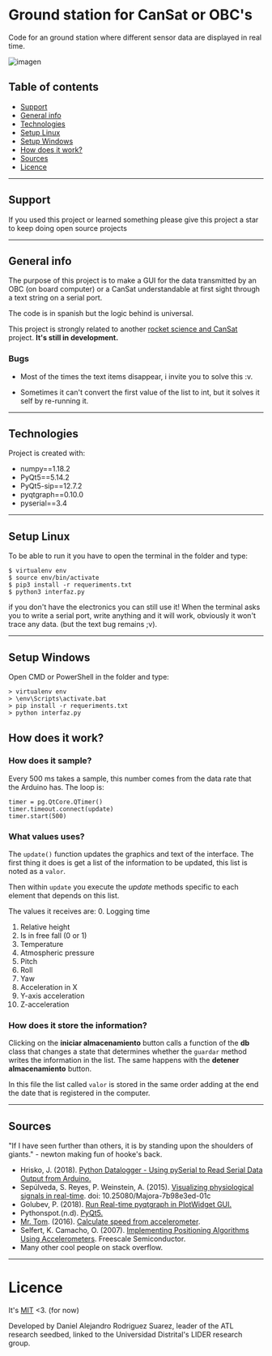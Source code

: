 # Ground station for CanSat or OBC's
Code for an ground station where different sensor data are displayed in real time.

![imagen](https://i.imgur.com/zDY3DnY.gif)

## Table of contents
* [Support](#support)
* [General info](#general-info)
* [Technologies](#technologies)
* [Setup Linux](#setup-linux)
* [Setup Windows](#setup-windows)
* [How does it work?](#how-does-it-work)
* [Sources](#sources)
* [Licence](#licence)

___
## Support
If you used this project or learned something please give this project a star to keep doing open source projects
___

## General info
The purpose of this project is to make a GUI for the data transmitted by an OBC (on board computer) or a CanSat understandable at first sight through a text string on a serial port.

The code is in spanish but the logic behind is universal.

This project is strongly related to
another [rocket science and CanSat](https://github.com/el-NASA/POA) project. **It's still in development.**

### Bugs
* Most of the times the text items disappear, i invite you to solve this :v.

* Sometimes it can't convert the first value of the list to int, but it solves it self by re-running it.
___
## Technologies
Project is created with:
* numpy==1.18.2
* PyQt5==5.14.2
* PyQt5-sip==12.7.2
* pyqtgraph==0.10.0
* pyserial==3.4

___
## Setup Linux
To be able to run it you have to open the terminal in the folder and type:
```
$ virtualenv env
$ source env/bin/activate
$ pip3 install -r requeriments.txt
$ python3 interfaz.py
```
if you don't have the electronics you can still use it! When the terminal asks you to write a serial port, write anything and it will work, obviously it won't trace any data. (but the text bug remains ;v).
___

## Setup Windows
Open CMD or PowerShell in the folder and type:
```
> virtualenv env
> \env\Scripts\activate.bat
> pip install -r requeriments.txt
> python interfaz.py
```

## How does it work?
### How does it sample?
Every 500 ms takes a sample, this number comes from the data rate that the Arduino has. The loop is:
```
timer = pg.QtCore.QTimer()
timer.timeout.connect(update)
timer.start(500)
```

### What values uses?
The `update()` function updates the graphics and text of the interface. The first thing it does is get a list of the information to be updated, this list is noted as a `valor`.

Then within `update` you execute the *update* methods specific to each element that depends on this list.

The values it receives are:
0. Logging time
1. Relative height
2. Is in free fall (0 or 1)
3. Temperature
4. Atmospheric pressure
5. Pitch
6. Roll
7. Yaw
8. Acceleration in X
9. Y-axis acceleration
10. Z-acceleration


### How does it store the information?
Clicking on the **iniciar almacenamiento** button calls a function of the **db** class that changes a state that determines whether the `guardar` method writes the information in the list. The same happens with the **detener almacenamiento** button.

In this file the list called `valor` is stored in the same order adding at the end the date that is registered in the computer.

___
## Sources
"If I have seen further than others, it is by standing upon the shoulders of giants." - newton making fun of hooke's back.
* Hrisko, J. (2018). [Python Datalogger - Using pySerial to Read Serial Data Output from Arduino.](https://bit.ly/2wQvByM)
* Sepúlveda, S. Reyes, P. Weinstein, A. (2015). [Visualizing physiological signals in real-time](https://bit.ly/2XIRzyw). doi: 10.25080/Majora-7b98e3ed-01c
* Golubev, P. (2018). [Run Real-time pyqtgraph in PlotWidget GUI.](https://bit.ly/2VeXSIv)
* Pythonspot.(n.d). [PyQt5.](https://pythonspot.com/pyqt5/)
* [Mr. Tom](https://bit.ly/3amndEZ). (2016). [Calculate speed from accelerometer](https://bit.ly/3acX3nP).
* Selfert, K. Camacho, O. (2007). [Implementing Positioning Algorithms Using Accelerometers](https://bit.ly/2REEH8X). Freescale Semiconductor.
* Many other cool people on stack overflow.
___
# Licence
It's [MIT](https://github.com/el-NASA/Estacion-Terrena/blob/master/LICENSE) <3. (for now)

Developed by Daniel Alejandro Rodriguez Suarez, leader of the ATL research seedbed, linked to the Universidad Distrital's LIDER research group.
